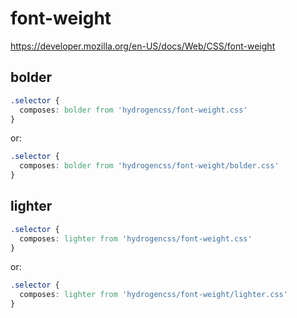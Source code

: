 # font-weight

https://developer.mozilla.org/en-US/docs/Web/CSS/font-weight

## bolder
```css
.selector {
  composes: bolder from 'hydrogencss/font-weight.css'
}
```

or:
```css
.selector {
  composes: bolder from 'hydrogencss/font-weight/bolder.css'
}
```

## lighter
```css
.selector {
  composes: lighter from 'hydrogencss/font-weight.css'
}
```

or:
```css
.selector {
  composes: lighter from 'hydrogencss/font-weight/lighter.css'
}
```


